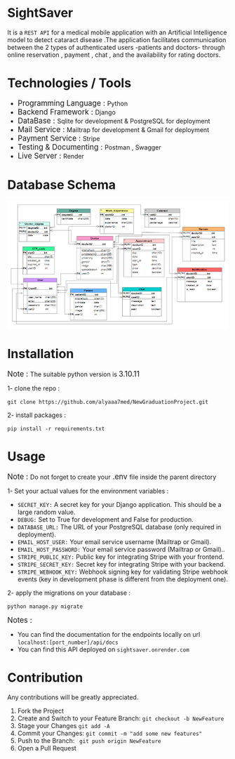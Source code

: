 # SightSaver 
It is a ```REST API``` for a medical mobile application with an Artificial Intelligence model to detect cataract disease .The application facilitates communication between the 2 types of authenticated users -patients and doctors- through online reservation , payment , chat , and the availability for rating doctors. 

# Technologies / Tools   
- <span style="font-size:larger;">Programming Language : </span> Python 
- <span style="font-size:larger;">Backend Framework : </span> Django
- <span style="font-size:larger;">DataBase : </span> Sqlite for development & PostgreSQL for deployment
- <span style="font-size:larger;">Mail Service  : </span> Mailtrap for development & Gmail for deployment 
- <span style="font-size:larger;">Payment Service : </span> Stripe
- <span style="font-size:larger;">Testing & Documenting  : </span> Postman , Swagger
- <span style="font-size:larger;">Live Server : </span> Render

# Database Schema   
<img src="dataschema.PNG">


# Installation 
<span style="font-size:larger;">Note :  </span>The suitable python version is <span style="font-size:larger;"> 3.10.11 </span> 

1- clone the repo :  
```
git clone https://github.com/alyaaa7med/NewGraduationProject.git
```
2- install packages :
```
pip install -r requirements.txt 
```
# Usage
<span style="font-size:larger;">Note : </span>Do not forget to create your<span style="font-size:larger;"> .env </span> file inside the parent directory


1- Set your actual values for the environment    variables :

- ```SECRET_KEY:``` A secret key for your Django 
application. This should be a large random value.
- ```DEBUG:``` Set to True for development and False for production.
- ```DATABASE_URL:``` The URL of your PostgreSQL database (only required in deployment).
- ```EMAIL_HOST_USER:``` Your email service username (Mailtrap or Gmail).
- ```EMAIL_HOST_PASSWORD:``` Your email service password (Mailtrap or Gmail)..
- ```STRIPE_PUBLIC_KEY:``` Public key for integrating Stripe with your frontend.
- ```STRIPE_SECRET_KEY:``` Secret key for integrating Stripe with your backend.
- ```STRIPE_WEBHOOK_KEY:``` Webhook signing key for validating Stripe webhook events (key in development phase is different from the deployment one).


2- apply the migrations on your database :
```
python manage.py migrate 
```
<span style="font-size:larger;">Notes : </span>
- You can find the documentation for the endpoints locally on url ```localhost:[port_number]/api/docs```
- You can find this API  deployed on ```sightsaver.onrender.com```

# Contribution 
Any contributions will be greatly appreciated.

1. Fork the Project
2. Create and Switch to your Feature Branch: 
   ```git checkout -b NewFeature```
3. Stage your Changes ```git add -A ```
4. Commit your Changes: ```git commit -m "add some new features"```
5. Push to the Branch: ``` git push origin NewFeature```
6. Open a Pull Request





  

  
   
